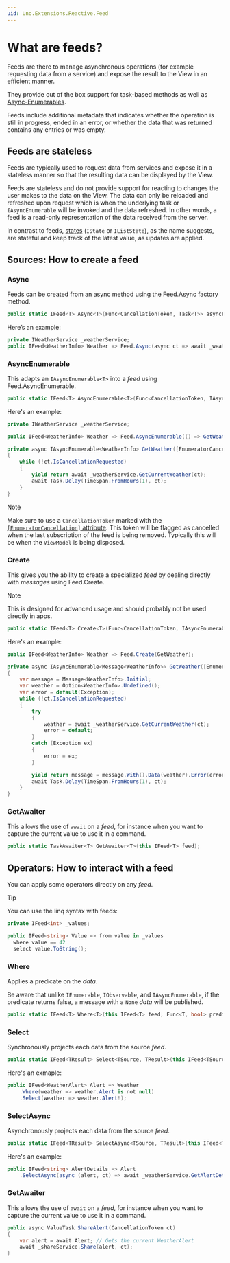 ```yaml
---
uid: Uno.Extensions.Reactive.Feed
---
```

# What are feeds?

Feeds are there to manage asynchronous operations (for example requesting data from a service) and expose the result to the View in an efficient manner.

They provide out of the box support for task-based methods as well as [Async-Enumerables](https://learn.microsoft.com/dotnet/api/system.collections.generic.iasyncenumerable-1).

Feeds include additional metadata that indicates whether the operation is still in progress, ended in an error, or whether the data that was returned contains any entries or was empty.

## Feeds are stateless

Feeds are typically used to request data from services and expose it in a stateless manner so that the resulting data can be displayed by the View.

Feeds are stateless and do not provide support for reacting to changes the user makes to the data on the View. The data can only be reloaded and refreshed upon request which is when the underlying task or `IAsyncEnumerable` will be invoked and the data refreshed. In other words, a feed is a read-only representation of the data received from the server.

In contrast to feeds, [states](xref:Uno.Extensions.Mvux.States) (`IState` or `IListState`), as the name suggests, are stateful and keep track of the latest value, as updates are applied.

## Sources: How to create a feed

### Async

Feeds can be created from an async method using the Feed.Async factory method.

```csharp
public static IFeed<T> Async<T>(Func<CancellationToken, Task<T>> asyncFunc);
```

Here’s an example:

```csharp
private IWeatherService _weatherService;
public IFeed<WeatherInfo> Weather => Feed.Async(async ct => await _weatherService.GetCurrentWeather(ct));
```

### AsyncEnumerable

This adapts an `IAsyncEnumerable<T>` into a _feed_ using Feed.AsyncEnumerable.

```csharp
public static IFeed<T> AsyncEnumerable<T>(Func<CancellationToken, IAsyncEnumerable<T>> asyncEnumerableFunc);
```

Here's an example:

```csharp
private IWeatherService _weatherService;

public IFeed<WeatherInfo> Weather => Feed.AsyncEnumerable(() => GetWeather());

private async IAsyncEnumerable<WeatherInfo> GetWeather([EnumeratorCancellation] CancellationToken ct = default)
{
    while (!ct.IsCancellationRequested)
    {
        yield return await _weatherService.GetCurrentWeather(ct);
        await Task.Delay(TimeSpan.FromHours(1), ct);
    }
}
```

> [!NOTE]
> Make sure to use a `CancellationToken` marked with the [`[EnumeratorCancellation]` attribute](https://learn.microsoft.com/dotnet/api/system.runtime.compilerservices.enumeratorcancellationattribute).
> This token will be flagged as cancelled when the last subscription of the feed is being removed.
> Typically this will be when the `ViewModel` is being disposed.

### Create

This gives you the ability to create a specialized _feed_ by dealing directly with _messages_ using Feed.Create.

> [!NOTE]
> This is designed for advanced usage and should probably not be used directly in apps.

```csharp
public static IFeed<T> Create<T>(Func<CancellationToken, IAsyncEnumerable<Message<T>>> messageFunc);
```

Here's an example:

```csharp
public IFeed<WeatherInfo> Weather => Feed.Create(GetWeather);

private async IAsyncEnumerable<Message<WeatherInfo>> GetWeather([EnumeratorCancellation] CancellationToken ct = default)
{
    var message = Message<WeatherInfo>.Initial;
    var weather = Option<WeatherInfo>.Undefined();
    var error = default(Exception);
    while (!ct.IsCancellationRequested)
    {
        try
        {
            weather = await _weatherService.GetCurrentWeather(ct);
            error = default;
        }
        catch (Exception ex)
        {
            error = ex;
        }

        yield return message = message.With().Data(weather).Error(error);
        await Task.Delay(TimeSpan.FromHours(1), ct);
    }
}
```

### GetAwaiter

This allows the use of `await` on a _feed_, for instance when you want to capture the current value to use it in a command.

```csharp
public static TaskAwaiter<T> GetAwaiter<T>(this IFeed<T> feed);
```

## Operators: How to interact with a feed

You can apply some operators directly on any _feed_.

> [!TIP]
> You can use the linq syntax with feeds:
>
> ```csharp
> private IFeed<int> _values;
>
> public IFeed<string> Value => from value in _values
>   where value == 42
>   select value.ToString();
> ```

### Where

Applies a predicate on the _data_.

Be aware that unlike `IEnumerable`, `IObservable`, and `IAsyncEnumerable`, if the predicate returns false, a message with a `None` _data_ will be published.

```csharp
public static IFeed<T> Where<T>(this IFeed<T> feed, Func<T, bool> predicate);
```

### Select

Synchronously projects each data from the source _feed_.

```csharp
public static IFeed<TResult> Select<TSource, TResult>(this IFeed<TSource> feed, Func<TSource, TResult> selector);
```

Here's an exmaple:

```csharp
public IFeed<WeatherAlert> Alert => Weather
    .Where(weather => weather.Alert is not null)
    .Select(weather => weather.Alert!);
```

### SelectAsync

Asynchronously projects each data from the source _feed_.

```csharp
public static IFeed<TResult> SelectAsync<TSource, TResult>(this IFeed<TSource> feed, Func<TSource, CancellationToken, Task<TResult>> selector);
```

Here's an example:

```csharp
public IFeed<string> AlertDetails => Alert
    .SelectAsync(async (alert, ct) => await _weatherService.GetAlertDetails(alert, ct));
```

### GetAwaiter

This allows the use of `await` on a _feed_, for instance when you want to capture the current value to use it in a command.

```csharp
public async ValueTask ShareAlert(CancellationToken ct)
{
    var alert = await Alert; // Gets the current WeatherAlert
    await _shareService.Share(alert, ct);
}
```
